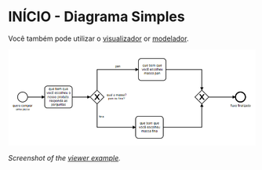 # INÍCIO - Diagrama Simples


Você também pode utilizar o  [visualizador](https://cdn.statically.io/gh/giseldo/chatbot_ari_bpmn_to_aiml/f98a0965/exemplos/inicio/viewer.html) 
or [modelador](https://cdn.statically.io/gh/giseldo/chatbot_ari_bpmn_to_aiml/fc3d5948/exemplos/inicio/modeler.html).


[![viewer example screenshot](./viewer.png)](https://cdn.statically.io/gh/giseldo/chatbot_ari_bpmn_to_aiml/f98a0965/exemplos/inicio/viewer.html)

_Screenshot of the [viewer example](https://cdn.statically.io/gh/giseldo/chatbot_ari_bpmn_to_aiml/4c9973d7/exemplos/inicio/viewer.html)._
